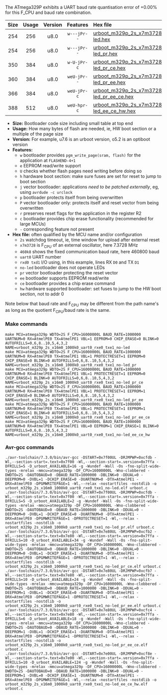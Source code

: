 The ATmega329P exhibits a UART baud rate quantisation error of +0.00% for this F_CPU and baud rate combination.

|Size|Usage|Version|Features|Hex file|
|:-:|:-:|:-:|:-:|:--|
|254|256|u8.0|`w---jPr--`|[urboot_m329p_2s_x7m3728_460k8_uart0_rxe0_txe1_no-led.hex](https://raw.githubusercontent.com/stefanrueger/urboot.hex/main/mcus/atmega329p/watchdog_2_s/external_oscillator_x/%2B7m372800_hz/%2B460k8_baud/uart0_rxe0_txe1/no-led/urboot_m329p_2s_x7m3728_460k8_uart0_rxe0_txe1_no-led.hex)|
|254|256|u8.0|`w---jPr--`|[urboot_m329p_2s_x7m3728_460k8_uart0_rxe0_txe1_no-led_pr.hex](https://raw.githubusercontent.com/stefanrueger/urboot.hex/main/mcus/atmega329p/watchdog_2_s/external_oscillator_x/%2B7m372800_hz/%2B460k8_baud/uart0_rxe0_txe1/no-led/urboot_m329p_2s_x7m3728_460k8_uart0_rxe0_txe1_no-led_pr.hex)|
|350|384|u8.0|`w-U-jPr-c`|[urboot_m329p_2s_x7m3728_460k8_uart0_rxe0_txe1_no-led_pr_ce.hex](https://raw.githubusercontent.com/stefanrueger/urboot.hex/main/mcus/atmega329p/watchdog_2_s/external_oscillator_x/%2B7m372800_hz/%2B460k8_baud/uart0_rxe0_txe1/no-led/urboot_m329p_2s_x7m3728_460k8_uart0_rxe0_txe1_no-led_pr_ce.hex)|
|360|384|u8.0|`weU-jPr--`|[urboot_m329p_2s_x7m3728_460k8_uart0_rxe0_txe1_no-led_pr_ee.hex](https://raw.githubusercontent.com/stefanrueger/urboot.hex/main/mcus/atmega329p/watchdog_2_s/external_oscillator_x/%2B7m372800_hz/%2B460k8_baud/uart0_rxe0_txe1/no-led/urboot_m329p_2s_x7m3728_460k8_uart0_rxe0_txe1_no-led_pr_ee.hex)|
|366|384|u8.0|`weU-jPr-c`|[urboot_m329p_2s_x7m3728_460k8_uart0_rxe0_txe1_no-led_pr_ee_ce.hex](https://raw.githubusercontent.com/stefanrueger/urboot.hex/main/mcus/atmega329p/watchdog_2_s/external_oscillator_x/%2B7m372800_hz/%2B460k8_baud/uart0_rxe0_txe1/no-led/urboot_m329p_2s_x7m3728_460k8_uart0_rxe0_txe1_no-led_pr_ee_ce.hex)|
|388|512|u8.0|`weU-hpr-c`|[urboot_m329p_2s_x7m3728_460k8_uart0_rxe0_txe1_no-led_ee_ce_hw.hex](https://raw.githubusercontent.com/stefanrueger/urboot.hex/main/mcus/atmega329p/watchdog_2_s/external_oscillator_x/%2B7m372800_hz/%2B460k8_baud/uart0_rxe0_txe1/no-led/urboot_m329p_2s_x7m3728_460k8_uart0_rxe0_txe1_no-led_ee_ce_hw.hex)|

- **Size:** Bootloader code size including small table at top end
- **Usage:** How many bytes of flash are needed, ie, HW boot section or a multiple of the page size
- **Version:** For example, u7.6 is an urboot version, o5.2 is an optiboot version
- **Features:**
  + `w` bootloader provides `pgm_write_page(sram, flash)` for the application at `FLASHEND-4+1`
  + `e` EEPROM read/write support
  + `U` checks whether flash pages need writing before doing so
  + `h` hardware boot section: make sure fuses are set for reset to jump to boot section
  + `j` vector bootloader: applications *need to be patched externally*, eg, using `avrdude -c urclock`
  + `p` bootloader protects itself from being overwritten
  + `P` vector bootloader only: protects itself and reset vector from being overwritten
  + `r` preserves reset flags for the application in the register R2
  + `c` bootloader provides chip erase functionality (recommended for large MCUs)
  + `-` corresponding feature not present
- **Hex file:** often qualified by the MCU name and/or configuration
  + `2s` watchdog timeout, ie, time window for upload after external reset
  + `x7m3728` is F<sub>CPU</sub> of an external oscillator, here 7.3728 MHz
  + `460k8` shows the fixed communication baud rate, here 460800 baud
  + `uart0` UART number
  + `rxd0 txd1` I/O using, in this example, lines RX `D0` and TX `D1`
  + `no-led` bootloader does not operate LEDs
  + `pr` vector bootloader protecting the reset vector
  + `ee` bootloader supports EEPROM read/write
  + `ce` bootloader provides a chip erase command
  + `hw` hardware supported bootloader: set fuses to jump to the HW boot section, not to addr 0


Note below that baud rate and F<sub>CPU</sub> may be different from the path name's as long as the quotient F<sub>CPU</sub>/baud rate is the same.

### Make commands
```
make MCU=atmega329p WDTO=2S F_CPU=16000000L BAUD_RATE=1000000 UARTNUM=0 RX=AtmelPE0 TX=AtmelPE1 VBL=1 EEPROM=0 CHIP_ERASE=0 BLINK=0 AUTOFRILLS=0,6,8..10,5,4,3,2 NAME=urboot_m329p_2s_x16m0_1000k0_uart0_rxe0_txe1_no-led
make MCU=atmega329p WDTO=2S F_CPU=16000000L BAUD_RATE=1000000 UARTNUM=0 RX=AtmelPE0 TX=AtmelPE1 VBL=1 PROTECTRESET=1 EEPROM=0 CHIP_ERASE=0 BLINK=0 AUTOFRILLS=0,6,8..10,5,4,3,2 NAME=urboot_m329p_2s_x16m0_1000k0_uart0_rxe0_txe1_no-led_pr
make MCU=atmega329p WDTO=2S F_CPU=16000000L BAUD_RATE=1000000 UARTNUM=0 RX=AtmelPE0 TX=AtmelPE1 VBL=1 PROTECTRESET=1 EEPROM=0 CHIP_ERASE=1 BLINK=0 AUTOFRILLS=0,6,8..10,5,4,3,2 NAME=urboot_m329p_2s_x16m0_1000k0_uart0_rxe0_txe1_no-led_pr_ce
make MCU=atmega329p WDTO=2S F_CPU=16000000L BAUD_RATE=1000000 UARTNUM=0 RX=AtmelPE0 TX=AtmelPE1 VBL=1 PROTECTRESET=1 EEPROM=1 CHIP_ERASE=0 BLINK=0 AUTOFRILLS=0,6,8..10,5,4,3,2 NAME=urboot_m329p_2s_x16m0_1000k0_uart0_rxe0_txe1_no-led_pr_ee
make MCU=atmega329p WDTO=2S F_CPU=16000000L BAUD_RATE=1000000 UARTNUM=0 RX=AtmelPE0 TX=AtmelPE1 VBL=1 PROTECTRESET=1 EEPROM=1 CHIP_ERASE=1 BLINK=0 AUTOFRILLS=0,6,8..10,5,4,3,2 NAME=urboot_m329p_2s_x16m0_1000k0_uart0_rxe0_txe1_no-led_pr_ee_ce
make MCU=atmega329p WDTO=2S F_CPU=16000000L BAUD_RATE=1000000 UARTNUM=0 RX=AtmelPE0 TX=AtmelPE1 VBL=0 EEPROM=1 CHIP_ERASE=1 BLINK=0 AUTOFRILLS=0,6,8..10,5,4,3,2 NAME=urboot_m329p_2s_x16m0_1000k0_uart0_rxe0_txe1_no-led_ee_ce_hw
```

### Avr-gcc commands
```
./avr-toolchain/7.3.0/bin/avr-gcc -DSTART=0x7f00UL -DRJMPWP=0xcfdb -Wl,--section-start=.text=0x7f00 -Wl,--section-start=.version=0x7ffa -DFRILLS=5 -D_urboot_AVAILABLE=16 -g -Wundef -Wall -Os -fno-split-wide-types -mrelax -mmcu=atmega329p -DF_CPU=16000000L -Wno-clobbered -DWDTO=2S -DAUTOBAUD=0 -DBAUD_RATE=1000000 -DBLINK=0 -DDUAL=0 -DEEPROM=0 -DVBL=1 -DCHIP_ERASE=0 -DUARTNUM=0 -DTX=AtmelPE1 -DRX=AtmelPE0 -DPGMWRITEPAGE=1 -Wl,--relax -nostartfiles -nostdlib -o urboot_m329p_2s_x16m0_1000k0_uart0_rxe0_txe1_no-led.elf urboot.c
./avr-toolchain/7.3.0/bin/avr-gcc -DSTART=0x7f00UL -DRJMPWP=0xcfdb -Wl,--section-start=.text=0x7f00 -Wl,--section-start=.version=0x7ffa -DFRILLS=5 -D_urboot_AVAILABLE=2 -g -Wundef -Wall -Os -fno-split-wide-types -mrelax -mmcu=atmega329p -DF_CPU=16000000L -Wno-clobbered -DWDTO=2S -DAUTOBAUD=0 -DBAUD_RATE=1000000 -DBLINK=0 -DDUAL=0 -DEEPROM=0 -DVBL=1 -DCHIP_ERASE=0 -DUARTNUM=0 -DTX=AtmelPE1 -DRX=AtmelPE0 -DPGMWRITEPAGE=1 -DPROTECTRESET=1 -Wl,--relax -nostartfiles -nostdlib -o urboot_m329p_2s_x16m0_1000k0_uart0_rxe0_txe1_no-led_pr.elf urboot.c
./avr-toolchain/7.3.0/bin/avr-gcc -DSTART=0x7e80UL -DRJMPWP=0xcfb2 -Wl,--section-start=.text=0x7e80 -Wl,--section-start=.version=0x7ffa -DFRILLS=10 -D_urboot_AVAILABLE=34 -g -Wundef -Wall -Os -fno-split-wide-types -mrelax -mmcu=atmega329p -DF_CPU=16000000L -Wno-clobbered -DWDTO=2S -DAUTOBAUD=0 -DBAUD_RATE=1000000 -DBLINK=0 -DDUAL=0 -DEEPROM=0 -DVBL=1 -DCHIP_ERASE=1 -DUARTNUM=0 -DTX=AtmelPE1 -DRX=AtmelPE0 -DPGMWRITEPAGE=1 -DPROTECTRESET=1 -Wl,--relax -nostartfiles -nostdlib -o urboot_m329p_2s_x16m0_1000k0_uart0_rxe0_txe1_no-led_pr_ce.elf urboot.c
./avr-toolchain/7.3.0/bin/avr-gcc -DSTART=0x7e80UL -DRJMPWP=0xcfb7 -Wl,--section-start=.text=0x7e80 -Wl,--section-start=.version=0x7ffa -DFRILLS=10 -D_urboot_AVAILABLE=24 -g -Wundef -Wall -Os -fno-split-wide-types -mrelax -mmcu=atmega329p -DF_CPU=16000000L -Wno-clobbered -DWDTO=2S -DAUTOBAUD=0 -DBAUD_RATE=1000000 -DBLINK=0 -DDUAL=0 -DEEPROM=1 -DVBL=1 -DCHIP_ERASE=0 -DUARTNUM=0 -DTX=AtmelPE1 -DRX=AtmelPE0 -DPGMWRITEPAGE=1 -DPROTECTRESET=1 -Wl,--relax -nostartfiles -nostdlib -o urboot_m329p_2s_x16m0_1000k0_uart0_rxe0_txe1_no-led_pr_ee.elf urboot.c
./avr-toolchain/7.3.0/bin/avr-gcc -DSTART=0x7e80UL -DRJMPWP=0xcfc4 -Wl,--section-start=.text=0x7e80 -Wl,--section-start=.version=0x7ffa -DFRILLS=6 -D_urboot_AVAILABLE=18 -g -Wundef -Wall -Os -fno-split-wide-types -mrelax -mmcu=atmega329p -DF_CPU=16000000L -Wno-clobbered -DWDTO=2S -DAUTOBAUD=0 -DBAUD_RATE=1000000 -DBLINK=0 -DDUAL=0 -DEEPROM=1 -DVBL=1 -DCHIP_ERASE=1 -DUARTNUM=0 -DTX=AtmelPE1 -DRX=AtmelPE0 -DPGMWRITEPAGE=1 -DPROTECTRESET=1 -Wl,--relax -nostartfiles -nostdlib -o urboot_m329p_2s_x16m0_1000k0_uart0_rxe0_txe1_no-led_pr_ee_ce.elf urboot.c
./avr-toolchain/7.3.0/bin/avr-gcc -DSTART=0x7e00UL -DRJMPWP=0xcf8e -Wl,--section-start=.text=0x7e00 -Wl,--section-start=.version=0x7ffa -DFRILLS=10 -D_urboot_AVAILABLE=124 -g -Wundef -Wall -Os -fno-split-wide-types -mrelax -mmcu=atmega329p -DF_CPU=16000000L -Wno-clobbered -DWDTO=2S -DAUTOBAUD=0 -DBAUD_RATE=1000000 -DBLINK=0 -DDUAL=0 -DEEPROM=1 -DVBL=0 -DCHIP_ERASE=1 -DUARTNUM=0 -DTX=AtmelPE1 -DRX=AtmelPE0 -DPGMWRITEPAGE=1 -Wl,--relax -nostartfiles -nostdlib -o urboot_m329p_2s_x16m0_1000k0_uart0_rxe0_txe1_no-led_ee_ce_hw.elf urboot.c
```


